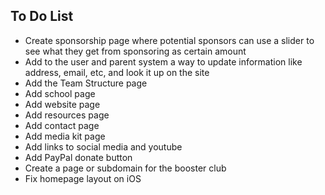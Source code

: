To Do List
----------
* Create sponsorship page where potential sponsors can use a slider to see what they get from sponsoring as certain amount
* Add to the user and parent system a way to update information like address, email, etc, and look it up on the site
* Add the Team Structure page
* Add school page
* Add website page
* Add resources page
* Add contact page
* Add media kit page
* Add links to social media and youtube
* Add PayPal donate button
* Create a page or subdomain for the booster club
* Fix homepage layout on iOS